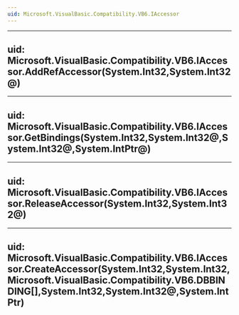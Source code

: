 ```yaml
---
uid: Microsoft.VisualBasic.Compatibility.VB6.IAccessor
---
```


---
uid: Microsoft.VisualBasic.Compatibility.VB6.IAccessor.AddRefAccessor(System.Int32,System.Int32@)
---

---
uid: Microsoft.VisualBasic.Compatibility.VB6.IAccessor.GetBindings(System.Int32,System.Int32@,System.Int32@,System.IntPtr@)
---

---
uid: Microsoft.VisualBasic.Compatibility.VB6.IAccessor.ReleaseAccessor(System.Int32,System.Int32@)
---

---
uid: Microsoft.VisualBasic.Compatibility.VB6.IAccessor.CreateAccessor(System.Int32,System.Int32,Microsoft.VisualBasic.Compatibility.VB6.DBBINDING[],System.Int32,System.Int32@,System.IntPtr)
---
